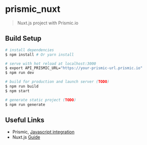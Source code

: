 # prismic_nuxt

> Nuxt.js project with Prismic.io

## Build Setup

``` bash
# install dependencies
$ npm install # Or yarn install

# serve with hot reload at localhost:3000
$ export API_PRISMIC_URL="https://your-prismic-url.prismic.io"
$ npm run dev

# build for production and launch server (TODO)
$ npm run build
$ npm start

# generate static project (TODO)
$ npm run generate
```

## Useful Links

- Prismic, [Javascript integration](https://prismic.io/docs/javascript/getting-started/integrating-with-an-existing-javascript-project)
- Nuxt.js [Guide](https://nuxtjs.org/guide)




